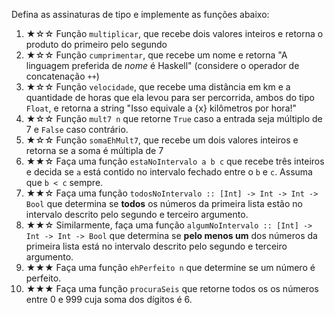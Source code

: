 Defina as assinaturas de tipo e implemente as funções abaixo:


1. ★☆☆ Função `multiplicar`, que recebe dois valores inteiros e retorna o produto do primeiro pelo segundo
2. ★☆☆ Função `cumprimentar`, que recebe um nome e retorna "A linguagem preferida de _nome_ é Haskell" (considere o operador de concatenação `++`)
3. ★☆☆ Função `velocidade`, que recebe uma distância em km e a quantidade de horas que ela levou para ser percorrida, ambos do tipo `Float`, e retorna a string "Isso equivale a {x} kilômetros por hora!"
4. ★☆☆ Função `mult7 n` que retorne `True` caso a entrada seja múltiplo de 7 e `False` caso contrário.
5. ★☆☆ Função `somaEhMult7`, que recebe um dois valores inteiros e retorna se a soma é múltipla de 7
6. ★★☆ Faça uma função `estaNoIntervalo a b c` que recebe três inteiros e decida se `a` está contido no intervalo fechado entre o `b` e `c`. Assuma que `b < c` sempre.
7. ★★☆ Faça uma função `todosNoIntervalo :: [Int] -> Int -> Int -> Bool` que determina se **todos** os números da primeira lista estão no intervalo descrito pelo segundo e terceiro argumento.
8. ★★☆ Similarmente, faça uma função `algumNoIntervalo :: [Int] -> Int -> Int -> Bool` que determina se **pelo menos um** dos números da primeira lista está no intervalo descrito pelo segundo e terceiro argumento.
9. ★★★ Faça uma função `ehPerfeito n` que determine se um número é perfeito.
10. ★★★ Faça uma função `procuraSeis` que retorne todos os os números entre 0 e 999 cuja soma dos dígitos é 6.

